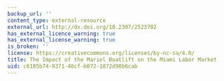 ```yaml
---
backup_url: ''
content_type: external-resource
external_url: http://dx.doi.org/10.2307/2523702
has_external_licence_warning: true
has_external_license_warning: true
is_broken: ''
license: https://creativecommons.org/licenses/by-nc-sa/4.0/
title: The Impact of the Mariel Boatlift on the Miami Labor Market
uid: c6185b74-9371-46cf-b072-1872d98b6cab
---
```

